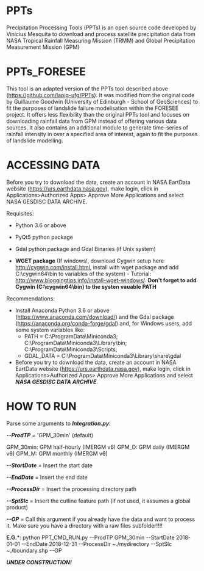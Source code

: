 # PPTs
Precipitation Processing Tools (PPTs) is an open source code developed by Vinícius Mesquita to download and process satellite precipitation data from NASA Tropical Rainfall Measuring Mission (TRMM) and Global Precipitation Measurement Mission (GPM)

# PPTs_FORESEE
This tool is an adapted version of the PPTs tool described above (https://github.com/lapig-ufg/PPTs). It was modified from the original code by Guillaume Goodwin (University of Edinburgh - School of GeoSciences) to fit the purposes of landslide failure modelisation within the FORESEE project. It offers less flexibility than the original PPTs tool and focuses on downloading rainfall data from GPM instead of offering various data sources. It also contains an additional module to generate time-series of rainfall intensity in over a specified area of interest, again to fit the purposes of landslide modelling.

# ACCESSING DATA
Before you try to download the data, create an account in NASA EartData website (https://urs.earthdata.nasa.gov), make login, click in Applications>Authorized Apps> Approve More Applications and select NASA GESDISC DATA ARCHIVE.


Requisites:

  * Python 3.6 or above

  * PyQt5 python package

  * Gdal python package and Gdal Binaries (if Unix system)

  * **WGET package** (If windows!, download Cygwin setup here http://cygwin.com/install.html, install with wget package and add C:\cygwin64\bin to variables of the system) - Tutorial: http://www.bloggingtips.info/install-wget-windows/. __Don't forget to add Cygwin (C:\cygwin64\bin) to the systen vauable PATH__


Recommendations:
   * Install Anaconda Python 3.6 or above (https://www.anaconda.com/download/) and the Gdal package (https://anaconda.org/conda-forge/gdal) and, for Windows users, add some system variables like:
     * PATH =  C:\ProgramData\Miniconda3; C:\ProgramData\Miniconda3\Library\bin; C:\ProgramData\Miniconda3\Scripts;
     * GDAL_DATA = C:\ProgramData\Miniconda3\Library\share\gdal
   * Before you try to download the data, create an account in NASA EartData website (https://urs.earthdata.nasa.gov), make login, click in Applications>Authorized Apps> Approve More Applications and select ***NASA GESDISC DATA ARCHIVE***.

# HOW TO RUN

Parse some arguments to ***Integration.py***:


***--ProdTP*** = 'GPM_30min' (default)

GPM_30min: GPM half-hourly (IMERGM v6)
GPM_D: GPM daily (IMERGM v6)
GPM_M: GPM monthly (IMERGM v6)

***--StartDate*** = Insert the start date

***--EndDate*** = Insert the end date

***--ProcessDir*** = Insert the processing directory path

***--SptSlc*** = Insert the cutline feature path (if not used, it assumes a global product)

***--OP*** = Call this argument if you already have the data and want to process it. Make sure you have a directory with a raw files subfolder!!!!


 **E.G.***: python PPT_CMD_RUN.py --ProdTP GPM_30min --StartDate 2018-01-01 --EndDate 2018-12-31 --ProcessDir ~./mydirectory --SptSlc ~./boundary.shp --OP


 ***UNDER CONSTRUCTION!***
